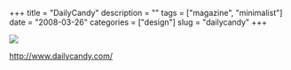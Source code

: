 +++
title = "DailyCandy"
description = ""
tags = ["magazine", "minimalist"]
date = "2008-03-26"
categories = ["design"]
slug = "dailycandy"
+++


 

  <div id="screens-thumbs" class="clearfix">
    <div class="txt-center" id="design-submission"><a href="http://www.dailycandy.com/"><img id='bluga-thumbnail-770' class='bluga-thumbnail large' src='//media.konigi.com/bluga/
wt47f2757cf327b.jpg'/></a></div>  
  </div>   
<p><a href="http://www.dailycandy.com/">http://www.dailycandy.com/</a></p>




